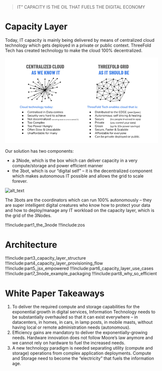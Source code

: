 > IT” CAPACITY IS THE OIL THAT FUELS THE DIGITAL ECONOMY

# Capacity Layer

Today, IT capacity is mainly being delivered by means of centralized cloud technology which gets deployed in a private or public context. ThreeFold Tech has created technology to make the cloud 100% decentralized.

![alt_text](img/centralized_decentralized.jpg)
 
 Our solution has two components: 
 
 - a 3Node, which is the box which can deliver capacity in a very compute/storage and power efficient manner
 - the 3bot, which is our “digital self” – it is the decentralized component which makes autonomous IT possible and allows the grid to scale forever.

![alt_text](img/many_to_many.jpg)

The 3bots are the coordinators which can run 100% autonomously – they are super intelligent digital creatures who know how to protect your data and how to deploy/manage any IT workload on the capacity layer, which is the grid of the 3Nodes.

!!!include:part1_the_3node
!!!include:zos

# Architecture

!!!include:part3_capacity_layer_structure
!!!include:part4_capacity_layer_provisioning_flow
!!!include:part5_jsx_empowered
!!!include:part6_capacity_layer_use_cases
!!!include:part7_3node_example_packaging
!!!include:part8_why_so_efficient

# White Paper Takeaways

1. To deliver the required compute and storage capabilities for the exponential growth in digital services, Information Technology needs to be substantially overhauled so that it can exist everywhere – in datacenters, in homes, in cars, in lamp posts, in mobile masts, without having local or remote administration needs (autonomous).
2. Efficiency gains are mandatory to deliver the exponentially-growing needs. Hardware innovation does not follow Moore’s law anymore and we cannot rely on hardware to fuel the increased needs.
3. A new technology paradigm is needed separating utility (compute and storage) operations from complex application deployments. Compute and Storage need to become the “electricity” that fuels the information age.
